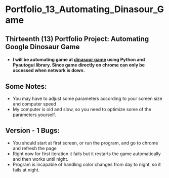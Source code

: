 # Portfolio_13_Automating_Dinasour_Game

## Thirteenth (13) Portfolio Project: Automating Google Dinosaur Game
 - #### I will be automating game at [dinasour game](https://elgoog.im/dinosaur-game/) using Python and Pyautogui library. Since game directly on chrome can only be accessed when network is down.

## Some Notes:
 - You may have to adjust some parameters according to your screen size and computer speed
 - My computer is old and slow, so you need to optimize some of the parameters yourself.

## Version - 1 Bugs:
 - You should start at first screen, or run the program, and go to chrome and refresh the page
 - Right now for first iteration it fails but it restarts the game automatically and then works until night.
 - Program is incapable of handling color changes from day to night, so it fails at night.
